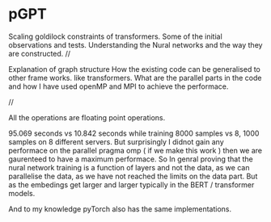 # pGPT

Scaling goldilock constraints of transformers.
Some of the initial observations and tests.
Understanding the Nural networks and the way they are constructed.
//

Explanation of graph structure 
How the existing code can be generalised to other frame works. like transformers.
What are the parallel parts in the code and how I have used openMP and MPI to achieve the performace.

//


All the operations are floating point operations.

95.069 seconds vs 10.842 seconds while training 8000 samples vs 8, 1000 samples on 8 different servers.
But surprisingly I didnot gain any performace on the parallel pragma omp ( if we make this work ) then we are gaurenteed to have a maximum performace.
So In genral proving that the nural network training is a function of layers and not the data, as we can parallelise the data, as we have not reached the limits on the data part.
But as the embedings get larger and larger typically in the BERT / transformer models.

And to my knowledge pyTorch also has the same implementations.
